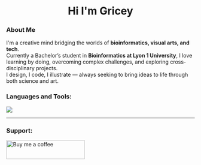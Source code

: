 <h1 align="center">Hi I'm Gricey</h1>


### About Me

I'm a creative mind bridging the worlds of **bioinformatics, visual arts, and tech**.  
Currently a Bachelor’s student in **Bioinformatics at Lyon 1 University**, I love learning by doing, overcoming complex challenges, and exploring cross-disciplinary projects.  
I design, I code, I illustrate — always seeking to bring ideas to life through both science and art.


### Languages and Tools:

<p>
  <a href="https://skillicons.dev">
    <img src="https://skillicons.dev/icons?i=anaconda,apple,arduino,atom,blender,cpp,css,discord,firebase,flask,git,github,gitlab,html,ai,java,js,latex,linux,ps,php,postgres,py,r,swift,vscode" />
  </a>
</p>

---

### Support:

<p>
  <a href="https://www.buymeacoffee.com/gricey" target="_blank">
  <img src="https://cdn.buymeacoffee.com/buttons/v2/default-white.png" height="50" width="210" alt="Buy me a coffee" />
  </a>
</p>
